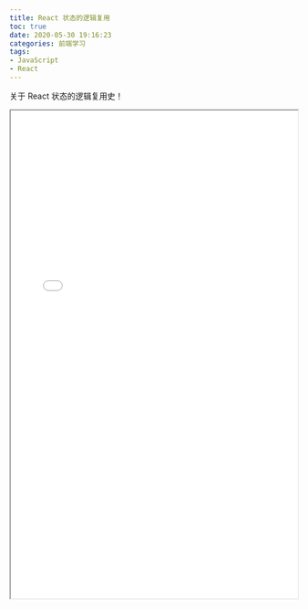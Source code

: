 ```yaml
---
title: React 状态的逻辑复用
toc: true
date: 2020-05-30 19:16:23
categories: 前端学习
tags:
- JavaScript
- React
---
```


关于 React 状态的逻辑复用史！

<!-- more -->

<iframe width="100%" height="855px" src="/res/pdfjs/web/viewer.html?file=/pdf/react-状态的逻辑复用.pdf"></iframe>
